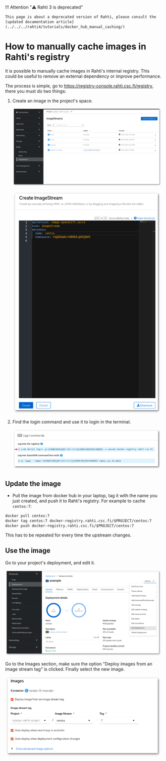 <style>
.admonition-title { background-color: rgba(255, 145, 0, 0.1) !important; }
.admonition { background-color: white !important; }
</style>
!!! Attention "⚠️ Rahti 3 is deprecated"

    This page is about a deprecated version of Rahti, please consult the [updated documentation article](../../../rahti4/tutorials/docker_hub_manual_caching/)

# How to manually cache images in Rahti's registry

It is possible to manually cache images in Rahti's internal registry. This could be useful to remove
an external dependency or improve performance.

The process is simple, go to <https://registry-console.rahti.csc.fi/registry>, there you must do two
things:

1. Create an image in the project's space.

    ![Create Image](../../img/create_image.png)

    ![Create Image II](../../img/create_image2.png)

1. Find the login command and use it to login in the terminal.

    ![Login command](../../img/login_registry.png)

## Update the image

* Pull the image from docker hub in your laptop, tag it with the name you just created, and push it
to Rahti's registry. For example to cache `centos:7`:

```
docker pull centos:7
docker tag centos:7 docker-registry.rahti.csc.fi/$PROJECT/centos:7
docker push docker-registry.rahti.csc.fi/$PROJECT/centos:7
```

This has to be repeated for every time the upstream changes.

## Use the image

Go to your project's deployment, and edit it.

![Edit deployment](../../img/edit_deployment.png)

Go to the Images section, make sure the option "Deploy images from an image stream tag" is clicked.
Finally select the new image.

![Use cached image](../../img/use_cached_image.png)
